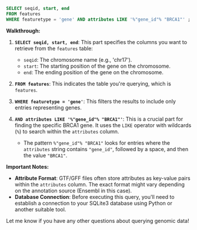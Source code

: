 ```sql
SELECT seqid, start, end 
FROM features
WHERE featuretype = 'gene' AND attributes LIKE '%"gene_id"% "BRCA1"' ;
```

**Walkthrough:**

1. **`SELECT seqid, start, end`**: This part specifies the columns you want to retrieve from the `features` table:
   - `seqid`: The chromosome name (e.g., 'chr17').
   - `start`: The starting position of the gene on the chromosome.
   - `end`: The ending position of the gene on the chromosome.

2. **`FROM features`**: This indicates the table you're querying, which is `features`.

3. **`WHERE featuretype = 'gene'`**: This filters the results to include only entries representing genes.

4. **`AND attributes LIKE '%"gene_id"% "BRCA1"'`**: This is a crucial part for finding the specific BRCA1 gene. It uses the `LIKE` operator with wildcards (`%`) to search within the `attributes` column.  
   - The pattern `%"gene_id"% "BRCA1"` looks for entries where the `attributes` string contains `"gene_id"`, followed by a space, and then the value `"BRCA1"`.

**Important Notes:**

- **Attribute Format**: GTF/GFF files often store attributes as key-value pairs within the `attributes` column. The exact format might vary depending on the annotation source (Ensembl in this case).
- **Database Connection**: Before executing this query, you'll need to establish a connection to your SQLite3 database using Python or another suitable tool.



Let me know if you have any other questions about querying genomic data!